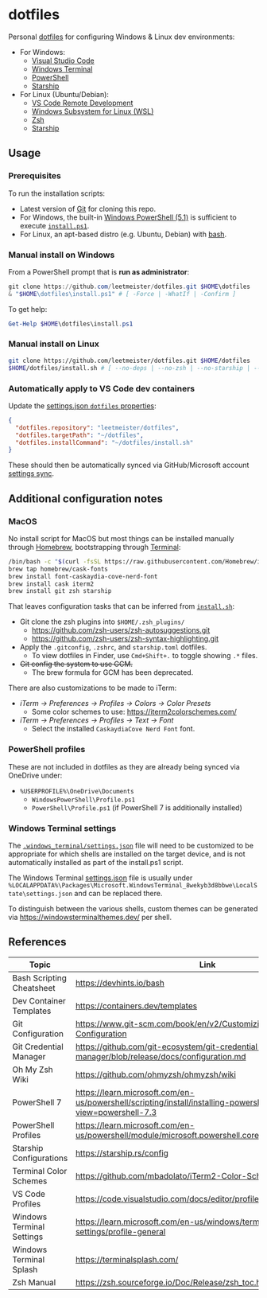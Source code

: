 # dotfiles

Personal [dotfiles](https://dotfiles.github.io/) for configuring Windows & Linux dev environments:

- For Windows:
  - [Visual Studio Code](https://code.visualstudio.com/Download)
  - [Windows Terminal](https://learn.microsoft.com/en-us/windows/terminal/install)
  - [PowerShell](https://learn.microsoft.com/en-us/powershell/scripting/install/installing-powershell?view=powershell-7.3)
  - [Starship](https://starship.io)
- For Linux (Ubuntu/Debian):
  - [VS Code Remote Development](https://marketplace.visualstudio.com/items?itemName=ms-vscode-remote.vscode-remote-extensionpack)
  - [Windows Subsystem for Linux (WSL)](https://learn.microsoft.com/en-us/windows/wsl/install)
  - [Zsh](https://github.com/ohmyzsh/ohmyzsh/wiki/Installing-ZSH)
  - [Starship](https://starship.io)

## Usage

### Prerequisites

To run the installation scripts:

- Latest version of [Git](https://git-scm.com/book/en/v2/Getting-Started-Installing-Git) for cloning this repo.
- For Windows, the built-in [Windows PowerShell (5.1)](https://learn.microsoft.com/en-us/powershell/scripting/whats-new/differences-from-windows-powershell?view=powershell-7.3) is sufficient to execute [`install.ps1`](./install.ps1).
- For Linux, an apt-based distro (e.g. Ubuntu, Debian) with [bash](https://www.gnu.org/software/bash/manual/html_node/index.html).

### Manual install on Windows

From a PowerShell prompt that is **run as administrator**:

```ps1
git clone https://github.com/leetmeister/dotfiles.git $HOME\dotfiles
& "$HOME\dotfiles\install.ps1" # [ -Force | -WhatIf | -Confirm ]
```

To get help:

```ps1
Get-Help $HOME\dotfiles\install.ps1
```

### Manual install on Linux

```bash
git clone https://github.com/leetmeister/dotfiles.git $HOME/dotfiles
$HOME/dotfiles/install.sh # [ --no-deps | --no-zsh | --no-starship | --no-gcm ]
```

### Automatically apply to VS Code dev containers

Update the [settings.json `dotfiles` properties](https://code.visualstudio.com/docs/devcontainers/containers#_personalizing-with-dotfile-repositories):

```json
{
  "dotfiles.repository": "leetmeister/dotfiles",
  "dotfiles.targetPath": "~/dotfiles",
  "dotfiles.installCommand": "~/dotfiles/install.sh"
}
```

These should then be automatically synced via GitHub/Microsoft account [settings sync](https://code.visualstudio.com/docs/getstarted/settings#_settings-sync).

## Additional configuration notes

### MacOS

No install script for MacOS but most things can be installed manually through [Homebrew](https://brew.sh/), bootstrapping through [Terminal](https://support.apple.com/guide/terminal/welcome/mac):

```bash
/bin/bash -c "$(curl -fsSL https://raw.githubusercontent.com/Homebrew/install/HEAD/install.sh)"
brew tap homebrew/cask-fonts
brew install font-caskaydia-cove-nerd-font
brew install cask iterm2
brew install git zsh starship
```

That leaves configuration tasks that can be inferred from [`install.sh`](./install.sh):

- Git clone the zsh plugins into `$HOME/.zsh_plugins/`
  - <https://github.com/zsh-users/zsh-autosuggestions.git>
  - <https://github.com/zsh-users/zsh-syntax-highlighting.git>
- Apply the `.gitconfig`, `.zshrc`, and `starship.toml` dotfiles.
  - To view dotfiles in Finder, use `Cmd+Shift+.` to toggle showing `.*` files.
- ~~Git config the system to use GCM.~~
  - The brew formula for GCM has been deprecated.

There are also customizations to be made to iTerm:

- *iTerm → Preferences → Profiles → Colors → Color Presets*
  - Some color schemes to use: <https://iterm2colorschemes.com/>
- *iTerm → Preferences → Profiles → Text → Font*
  - Select the installed `CaskaydiaCove Nerd Font` font.

### PowerShell profiles

These are not included in dotfiles as they are already being synced via OneDrive under:

- `%USERPROFILE%\OneDrive\Documents`
  - `WindowsPowerShell\Profile.ps1`
  - `PowerShell\Profile.ps1` (if PowerShell 7 is additionally installed)

### Windows Terminal settings

The [`.windows_terminal/settings.json`](./.windows_terminal/settings.json) file will need to be customized to be appropriate for which shells are installed on the target device, and is not automatically installed as part of the install.ps1 script.

The Windows Terminal [settings.json](https://learn.microsoft.com/en-us/windows/terminal/customize-settings/profile-general) file is usually under `%LOCALAPPDATA%\Packages\Microsoft.WindowsTerminal_8wekyb3d8bbwe\LocalState\settings.json` and can be replaced there.

To distinguish between the various shells, custom themes can be generated via <https://windowsterminalthemes.dev/> per shell.

## References

| Topic | Link |
|  ---  |  --- |
| Bash Scripting Cheatsheet | <https://devhints.io/bash>
| Dev Container Templates   | <https://containers.dev/templates>
| Git Configuration         | <https://www.git-scm.com/book/en/v2/Customizing-Git-Git-Configuration>
| Git Credential Manager    | <https://github.com/git-ecosystem/git-credential-manager/blob/release/docs/configuration.md>
| Oh My Zsh Wiki            | <https://github.com/ohmyzsh/ohmyzsh/wiki>
| PowerShell 7              | <https://learn.microsoft.com/en-us/powershell/scripting/install/installing-powershell?view=powershell-7.3>
| PowerShell Profiles       | <https://learn.microsoft.com/en-us/powershell/module/microsoft.powershell.core/about/about_profiles>
| Starship Configurations   | <https://starship.rs/config>
| Terminal Color Schemes    | <https://github.com/mbadolato/iTerm2-Color-Schemes>
| VS Code Profiles          | <https://code.visualstudio.com/docs/editor/profiles>
| Windows Terminal Settings | <https://learn.microsoft.com/en-us/windows/terminal/customize-settings/profile-general>
| Windows Terminal Splash   | <https://terminalsplash.com/>
| Zsh Manual                | <https://zsh.sourceforge.io/Doc/Release/zsh_toc.html>
